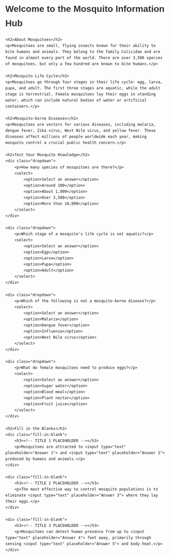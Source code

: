 <!DOCTYPE html>
<html lang="en">
<head>
    <meta charset="UTF-8">
    <meta name="viewport" content="width=device-width, initial-scale=1.0">
    <title>Mosquito Information Hub</title>
    <style>
        body {
            font-family: Arial, sans-serif;
            line-height: 1.6;
            margin: 0;
            padding: 20px;
        }
        h1, h2 {
            color: #333;
        }
        .dropdown {
            margin-bottom: 20px;
        }
        .fill-in-blank {
            margin-top: 30px;
        }
        input[type="text"] {
            width: 200px;
            padding: 5px;
        }
    </style>
</head>
<body>
    <h1>Welcome to the Mosquito Information Hub</h1>

    <h2>About Mosquitoes</h2>
    <p>Mosquitoes are small, flying insects known for their ability to bite humans and animals. They belong to the family Culicidae and are found in almost every part of the world. There are over 3,500 species of mosquitoes, but only a few hundred are known to bite humans.</p>

    <h2>Mosquito Life Cycle</h2>
    <p>Mosquitoes go through four stages in their life cycle: egg, larva, pupa, and adult. The first three stages are aquatic, while the adult stage is terrestrial. Female mosquitoes lay their eggs in standing water, which can include natural bodies of water or artificial containers.</p>

    <h2>Mosquito-borne Diseases</h2>
    <p>Mosquitoes are vectors for various diseases, including malaria, dengue fever, Zika virus, West Nile virus, and yellow fever. These diseases affect millions of people worldwide each year, making mosquito control a crucial public health concern.</p>

    <h2>Test Your Mosquito Knowledge</h2>
    <div class="dropdown">
        <p>How many species of mosquitoes are there?</p>
        <select>
            <option>Select an answer</option>
            <option>Around 100</option>
            <option>About 1,000</option>
            <option>Over 3,500</option>
            <option>More than 10,000</option>
        </select>
    </div>

    <div class="dropdown">
        <p>Which stage of a mosquito's life cycle is not aquatic?</p>
        <select>
            <option>Select an answer</option>
            <option>Egg</option>
            <option>Larva</option>
            <option>Pupa</option>
            <option>Adult</option>
        </select>
    </div>

    <div class="dropdown">
        <p>Which of the following is not a mosquito-borne disease?</p>
        <select>
            <option>Select an answer</option>
            <option>Malaria</option>
            <option>Dengue fever</option>
            <option>Influenza</option>
            <option>West Nile virus</option>
        </select>
    </div>

    <div class="dropdown">
        <p>What do female mosquitoes need to produce eggs?</p>
        <select>
            <option>Select an answer</option>
            <option>Sugar water</option>
            <option>Blood meal</option>
            <option>Plant nectar</option>
            <option>Fruit juice</option>
        </select>
    </div>

    <h2>Fill in the Blanks</h2>
    <div class="fill-in-blank">
        <h3><!-- TITLE 1 PLACEHOLDER --></h3>
        <p>Mosquitoes are attracted to <input type="text" placeholder="Answer 1"> and <input type="text" placeholder="Answer 2"> produced by humans and animals.</p>
    </div>

    <div class="fill-in-blank">
        <h3><!-- TITLE 2 PLACEHOLDER --></h3>
        <p>The most effective way to control mosquito populations is to eliminate <input type="text" placeholder="Answer 3"> where they lay their eggs.</p>
    </div>

    <div class="fill-in-blank">
        <h3><!-- TITLE 3 PLACEHOLDER --></h3>
        <p>Mosquitoes can detect human presence from up to <input type="text" placeholder="Answer 4"> feet away, primarily through sensing <input type="text" placeholder="Answer 5"> and body heat.</p>
    </div>
</body>
</html>

